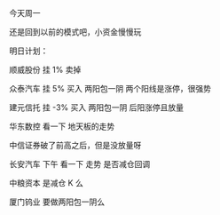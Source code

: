 今天周一

还是回到以前的模式吧，小资金慢慢玩

明日计划：

顺威股份 挂 1% 卖掉

众泰汽车 挂 5% 买入 两阳包一阴 两个阳线是涨停，很强势

建元信托 挂 -3% 买入 两阳包一阴 后阳涨停且放量

华东数控 看一下 地天板的走势

中信证券破了前高之后，但是没放量呀

长安汽车 下午 看一下 走势 是否减仓回调

中粮资本 是减仓 K 么

厦门钨业 要做两阳包一阴么
